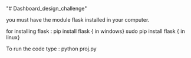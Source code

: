 "# Dashboard_design_challenge"

you must have the module flask installed in your computer.

for installing flask : 
pip install flask   { in windows}
sudo pip install flask { in linux}

To run the code type :		python proj.py
